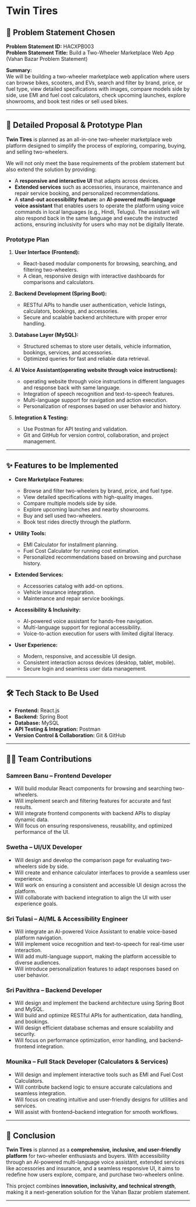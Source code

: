 # Twin Tires

## 📌 Problem Statement Chosen
**Problem Statement ID:** HACXPB003  
**Problem Statement Title:** Build a Two-Wheeler Marketplace Web App (Vahan Bazar Problem Statement)  

**Summary:**  
We will be building a two-wheeler marketplace web application where users can browse bikes, scooters, and EVs, search and filter by brand, price, or fuel type, view detailed specifications with images, compare models side by side, use EMI and fuel cost calculators, check upcoming launches, explore showrooms, and book test rides or sell used bikes.

---

## 🚀 Detailed Proposal & Prototype Plan

**Twin Tires** is planned as an all-in-one two-wheeler marketplace web platform designed to simplify the process of exploring, comparing, buying, and selling two-wheelers.  

We will not only meet the base requirements of the problem statement but also extend the solution by providing:  
- A **responsive and interactive UI** that adapts across devices.  
- **Extended services** such as accessories, insurance, maintenance and repair service booking, and personalized recommendations.  
- A **stand-out accessibility feature**: an **AI-powered multi-language voice assistant** that enables users to operate the platform using voice commands in local languages (e.g., Hindi, Telugu). The assistant will also respond back in the same language and execute the instructed actions, ensuring inclusivity for users who may not be digitally literate.  

### Prototype Plan
1. **User Interface (Frontend):**  
   - React-based modular components for browsing, searching, and filtering two-wheelers.  
   - A clean, responsive design with interactive dashboards for comparisons and calculators.  

2. **Backend Development (Spring Boot):**  
   - RESTful APIs to handle user authentication, vehicle listings, calculators, bookings, and accessories.  
   - Secure and scalable backend architecture with proper error handling.  

3. **Database Layer (MySQL):**  
   - Structured schemas to store user details, vehicle information, bookings, services, and accessories.  
   - Optimized queries for fast and reliable data retrieval.  

4. **AI Voice Assistant(operating website through voice instructions):** 
   - operating website through voice instructions in different languages and response back with same  language.
   - Integration of speech recognition and text-to-speech features.  
   - Multi-language support for navigation and action execution.  
   - Personalization of responses based on user behavior and history.  

5. **Integration & Testing:**  
   - Use Postman for API testing and validation.  
   - Git and GitHub for version control, collaboration, and project management.  

---

## ✨ Features to be Implemented

- **Core Marketplace Features:**  
  - Browse and filter two-wheelers by brand, price, and fuel type.  
  - View detailed specifications with high-quality images.  
  - Compare multiple models side by side.  
  - Explore upcoming launches and nearby showrooms.  
  - Buy and sell used two-wheelers.  
  - Book test rides directly through the platform.  

- **Utility Tools:**  
  - EMI Calculator for installment planning.  
  - Fuel Cost Calculator for running cost estimation.  
  - Personalized recommendations based on browsing and purchase history.  

- **Extended Services:**  
  - Accessories catalog with add-on options.  
  - Vehicle insurance integration.  
  - Maintenance and repair service bookings.  

- **Accessibility & Inclusivity:**  
  - AI-powered voice assistant for hands-free navigation.  
  - Multi-language support for regional accessibility.  
  - Voice-to-action execution for users with limited digital literacy.  

- **User Experience:**  
  - Modern, responsive, and accessible UI design.  
  - Consistent interaction across devices (desktop, tablet, mobile).  
  - Secure login and seamless user data management.  

---

## 🛠 Tech Stack to Be Used
- **Frontend:** React.js  
- **Backend:** Spring Boot  
- **Database:** MySQL  
- **API Testing & Integration:** Postman  
- **Version Control & Collaboration:** Git & GitHub  

---

## 👩‍💻 Team Contributions

### **Samreen Banu – Frontend Developer**
- Will build modular React components for browsing and searching two-wheelers.  
- Will implement search and filtering features for accurate and fast results.  
- Will integrate frontend components with backend APIs to display dynamic data.  
- Will focus on ensuring responsiveness, reusability, and optimized performance of the UI.  

### **Swetha – UI/UX Developer**
- Will design and develop the comparison page for evaluating two-wheelers side by side.  
- Will create and enhance calculator interfaces to provide a seamless user experience.  
- Will work on ensuring a consistent and accessible UI design across the platform.  
- Will collaborate with backend integration to align the UI with user experience goals.  

### **Sri Tulasi – AI/ML & Accessibility Engineer**
- Will integrate an AI-powered Voice Assistant to enable voice-based platform navigation.  
- Will implement voice recognition and text-to-speech for real-time user interaction.  
- Will add multi-language support, making the platform accessible to diverse audiences.  
- Will introduce personalization features to adapt responses based on user behavior.  

### **Sri Pavithra – Backend Developer**
- Will design and implement the backend architecture using Spring Boot and MySQL.  
- Will build and optimize RESTful APIs for authentication, data handling, and bookings.  
- Will design efficient database schemas and ensure scalability and security.  
- Will focus on performance optimization, error handling, and backend–frontend integration.  

### **Mounika – Full Stack Developer (Calculators & Services)**
- Will design and implement interactive tools such as EMI and Fuel Cost Calculators.  
- Will contribute backend logic to ensure accurate calculations and seamless integration.  
- Will focus on creating intuitive and user-friendly designs for utilities and services.  
- Will assist with frontend–backend integration for smooth workflows.  

---

## 📖 Conclusion
**Twin Tires** is planned as a **comprehensive, inclusive, and user-friendly platform** for two-wheeler enthusiasts and buyers. With accessibility through an AI-powered multi-language voice assistant, extended services like accessories and insurance, and a seamless responsive UI, it aims to redefine how users explore, compare, and purchase two-wheelers online.  

This project combines **innovation, inclusivity, and technical strength**, making it a next-generation solution for the Vahan Bazar problem statement.  

---
